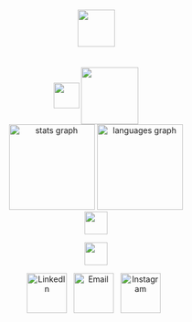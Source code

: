 
# <div align="center"><img src="https://github.com/user-attachments/assets/ac6bf08d-e9b2-41d6-b04c-1245e0a018cb"  style="height: 65px;" align="center"  /></div>

<br/>
<div align="center">
<img src="https://github.com/user-attachments/assets/d8f301d3-0f24-414d-af00-1864da49e7dd"  style="height: 45px;" align="center"  />
    <a href="https://42london.com/" style="text-decoration: none;">
      <img src="https://github.com/user-attachments/assets/6f7733da-5e63-40bb-95be-e6ab3498d495" style="width: 100px;" align="center" /></a>
</div>


<div align="center"> 
  <img src="https://github-readme-stats.vercel.app/api?username=mooresamuel&hide_title=false&hide_rank=false&show_icons=true&ring_color=5d98e1&include_all_commits=false&count_private=true&disable_animations=false&border_color=ffb900&&title_color=fffff1&text_color=5dc9d9&icon_color=ffffe9&bg_color=00000000&locale=en&hide_border=true" height="150" alt="stats graph"  />
    
  <img src="https://github-readme-stats.vercel.app/api/top-langs?username=mooresamuel&locale=en&hide_title=false&card_width=320&layout=compact&langs_count=5&border_color=ffb900&&title_color=7c81f1&text_color=ff8b90&icon_color=99eeaa&bg_color=00000000&hide_border=true" height="150" alt="languages graph"  />
</div>


<div align="center">
  <img src="https://github.com/user-attachments/assets/366c0fab-e1b2-4cd4-a705-50b10d207614" 
       style="height: 40px;"/>

  <img src="https://github.com/user-attachments/assets/f70c711f-53ff-4d5b-b2f5-e770633c7648" 
       style="height: 40px;"/>
</div>


<div align="center">
  <a href="https://www.linkedin.com">
    <img src="https://github.com/user-attachments/assets/9b01c2c5-120c-4188-94d7-0f0089cdf38f" alt="LinkedIn" style="height: 70px;" /></a>
    &nbsp; 
  <a href="mailto:samalmoore@gmail.com">
    <img src="https://github.com/user-attachments/assets/9e1368a0-2e76-4563-bd91-dee556b22486" alt="Email" style="height: 70px;"/></a>
  &nbsp;
  <a href="https://instagram.com/truetosam">
    <img src="https://github.com/user-attachments/assets/12b5cd49-dc69-4b7a-8b35-b29775a33648" alt="Instagram" style="height: 70px;"/></a>
   &nbsp;
</div>

#
